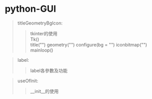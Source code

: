 # python-GUI
>titleGeometryBgIcon:  
>>tkinter的使用  
>>Tk()  
>>title("")   geometry("")   configure(bg = "")   iconbitmap("")  
>>mainloop()  
  
>label:  
>>label各參數及功能  
  
>useOfInit:  
>>__init__的使用  
  
